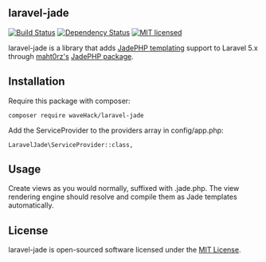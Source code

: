 ## laravel-jade

[![Build Status](https://travis-ci.org/WaveHack/laravel-jade.svg?branch=master)](https://travis-ci.org/WaveHack/laravel-jade)
[![Dependency Status](https://gemnasium.com/badges/github.com/WaveHack/laravel-jade.svg)](https://gemnasium.com/github.com/WaveHack/laravel-jade)
[![MIT licensed](https://img.shields.io/github/license/wavehack/laravel-jade.svg?maxAge=2592000)](https://opensource.org/licenses/MIT)

laravel-jade is a library that adds [JadePHP templating](https://github.com/maht0rz/jade.php) support to Laravel 5.x through [maht0rz's](https://github.com/maht0rz) [JadePHP package](https://github.com/maht0rz/jade.php).

## Installation

Require this package with composer:

`composer require waveHack/laravel-jade`

Add the ServiceProvider to the providers array in config/app.php:

`LaravelJade\ServiceProvider::class,`

## Usage

Create views as you would normally, suffixed with .jade.php. The view rendering engine should resolve and compile them as Jade templates automatically. 

## License

laravel-jade is open-sourced software licensed under the [MIT License](https://opensource.org/licenses/MIT).
